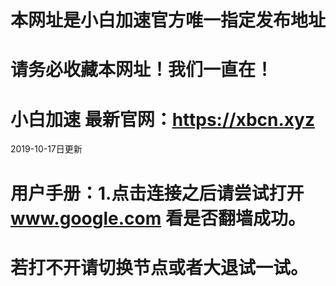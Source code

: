 

# 本网址是小白加速官方唯一指定发布地址

# 请务必收藏本网址！我们一直在！

# 小白加速 最新官网：https://xbcn.xyz

2019-10-17日更新 

# 用户手册：1.点击连接之后请尝试打开 www.google.com 看是否翻墙成功。
#             若打不开请切换节点或者大退试一试。

